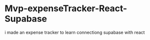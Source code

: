 # Mvp-expenseTracker-React-Supabase
i made an expense tracker to learn connectiong supabase with react
